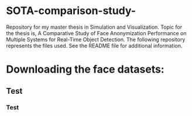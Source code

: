 # SOTA-comparison-study-
Repository for my master thesis in Simulation and Visualization. Topic for the thesis is, A Comparative Study of Face Anonymization Performance on Multiple Systems for Real-Time Object Detection. The following repository represents the files used. See the README file for additional information.

# Downloading the face datasets:

## Test
### Test
